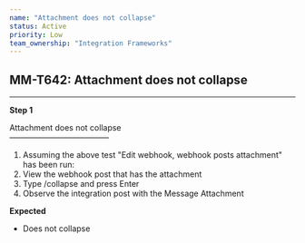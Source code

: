 ```yaml
---
name: "Attachment does not collapse"
status: Active
priority: Low
team_ownership: "Integration Frameworks"
---
```


## MM-T642: Attachment does not collapse

---

**Step 1**

Attachment does not collapse\
–––––––––––––––––––––––––

1. Assuming the above test "Edit webhook, webhook posts attachment" has been run:
2. View the webhook post that has the attachment
3. Type /collapse and press Enter
4. Observe the integration post with the Message Attachment

**Expected**

- Does not collapse
